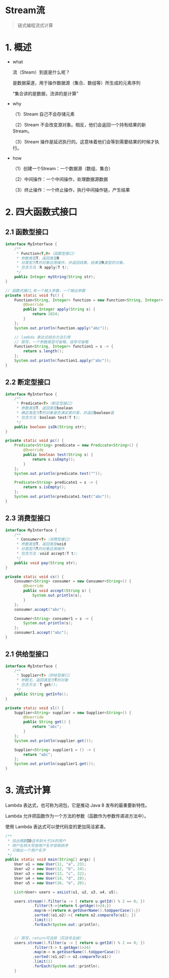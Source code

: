 # Stream流

> 链式编程流式计算

# 1. 概述
- what

  流（Steam）到底是什么呢？

  是数据渠道，用于操作数据源（集合、数组等）所生成的元素序列

  “集合讲的是数据，流讲的是计算”

- why

  （1）Stream 自己不会存储元素

  （2）Stream 不会改变源对象。相反，他们会返回一个持有结果的新Stream。

  （3）Stream 操作是延迟执行的。这意味着他们会等到需要结果的时候才执行。

- how

  （1）创建一个Stream：一个数据源（数组、集合）

  （2）中间操作：一个中间操作，处理数据源数据

  （3）终止操作：一个终止操作，执行中间操作链，产生结果

  

# 2. 四大函数式接口
## 2.1 函数型接口
```java
interface MyInterface {
    /**
     * Function<T,R>（函数型接口）
     * 参数类型T、返回类型R
     * 对类型为T的对象应用操作，并返回结果。结果是R类型的对象。
     * 包含方法：R apply(T t);
     */
    public Integer myString(String str);
}
```
```java
// 函数式接口,有一个输入参数，一个输出参数
private static void fc() {
    Function<String, Integer> function = new Function<String, Integer>() {
        @Override
        public Integer apply(String s) {
            return 1024;
        }
    };
    System.out.println(function.apply("abc"));

    // lambda 表达式结合方法引用
    // 简写，一个参数类型可省略，括号可省略
    Function<String, Integer> function1 = s -> {
        return s.length();
    };
    System.out.println(function1.apply("abc"));
}
```

## 2.2 断定型接口
```java
interface MyInterface {
	/**
     * Predicate<T>（断定型接口）
     * 参数类型T、返回类型boolean
     * 确定类型为T的对象是否满足某约束，并返回boolean值
     * 包含方法：boolean test(T t);
     */
    public boolean isOk(String str);
}
```
```java
private static void pc() {
    Predicate<String> predicate = new Predicate<String>() {
        @Override
        public boolean test(String s) {
            return s.isEmpty();
        }
    };
    System.out.println(predicate.test(""));

    Predicate<String> predicate1 = s -> {
        return s.isEmpty();
    };
    System.out.println(predicate1.test("abc"));
}
```

## 2.3 消费型接口
```java
interface MyInterface {
	/**
     * Consumer<T>（消费型接口）
     * 参数类型T、返回类型void
     * 对类型为T的对象应用操作
     * 包含方法：void accept(T t);
     */
    public void pay(String str);
}
```
```java
private static void cs() {
    Consumer<String> consumer = new Consumer<String>() {
        @Override
        public void accept(String s) {
            System.out.println(s);
        }
    };
    consumer.accept("abc");

    Consumer<String> consumer1 = s -> {
        System.out.println(s);
    };
    consumer1.accept("abc");
}
```

## 2.1 供给型接口
```java
interface MyInterface {
	/**
     * Supplier<T>（供给型接口）
     * 参数无、返回类型为T的对象
     * 包含方法：T get();
     */
    public String getInfo();
}
```
```java
private static void sl() {
    Supplier<String> supplier = new Supplier<String>() {
        @Override
        public String get() {
            return "abc";
        }
    };
    System.out.println(supplier.get());

    Supplier<String> supplier1 = () -> {
        return "abc";
    };
    System.out.println(supplier1.get());
}
```
# 3. 流式计算
Lambda 表达式，也可称为闭包，它是推动 Java 8 发布的最重要新特性。

Lambda 允许把函数作为一个方法的参数（函数作为参数传递进方法中）。

使用 Lambda 表达式可以使代码变的更加简洁紧凑。

```java
/**
 * 找出偶数ID且年龄大于24的用户
 * 用户名转大写按用户名字母倒排序
 * 只输出一个用户名字
 */
public static void main(String[] args) {
    User u1 = new User(11, "a", 23);
    User u2 = new User(12, "b", 24);
    User u3 = new User(13, "c", 22);
    User u4 = new User(14, "d", 28);
    User u5 = new User(16, "e", 26);

    List<User> users = asList(u1, u2, u3, u4, u5);

    users.stream().filter(u -> { return u.getId() % 2 == 0; })
            .filter(t->{return t.getAge()>24;})
            .map(m->{return m.getUserName().toUpperCase();})
            .sorted((o1,o2)->{ return o2.compareTo(o1); })
            .limit(1)
            .forEach(System.out::println);


    // 简写，return可去除（花括号去掉）
    users.stream().filter(u -> { return u.getId() % 2 == 0; })
            .filter(t-> t.getAge()>24)
            .map(m-> m.getUserName().toUpperCase())
            .sorted((o1,o2)-> o2.compareTo(o1))
            .limit(1)
            .forEach(System.out::println);
    }
```